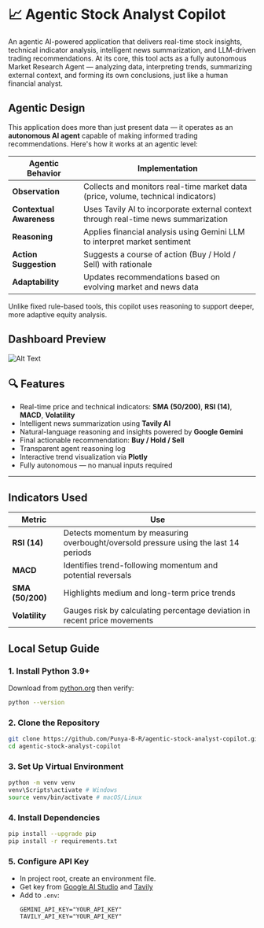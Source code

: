 # 📈 Agentic Stock Analyst Copilot

An agentic AI-powered application that delivers real-time stock insights, technical indicator analysis, intelligent news summarization, and LLM-driven trading recommendations. At its core, this tool acts as a fully autonomous Market Research Agent — analyzing data, interpreting trends, summarizing external context, and forming its own conclusions, just like a human financial analyst.

## Agentic Design 

This application does more than just present data — it operates as an **autonomous AI agent** capable of making informed trading recommendations. Here's how it works at an agentic level:

| **Agentic Behavior**   | **Implementation**                                                                 |
|------------------------|------------------------------------------------------------------------------------|
| **Observation**        | Collects and monitors real-time market data (price, volume, technical indicators)  |
| **Contextual Awareness** | Uses Tavily AI to incorporate external context through real-time news summarization |
| **Reasoning**          | Applies financial analysis using Gemini LLM to interpret market sentiment           |
| **Action Suggestion**  | Suggests a course of action (Buy / Hold / Sell) with rationale                     |
| **Adaptability**       | Updates recommendations based on evolving market and news data                     |

Unlike fixed rule-based tools, this copilot uses reasoning to support deeper, more adaptive equity analysis.

## Dashboard Preview
![Alt Text](https://github.com/Punya-B-R/agentic-stock-analyst-copilot/blob/main/assets/image.png?raw=true)

## 🔍 Features

- Real-time price and technical indicators: **SMA (50/200)**, **RSI (14)**, **MACD**, **Volatility**
- Intelligent news summarization using **Tavily AI**
- Natural-language reasoning and insights powered by **Google Gemini**
- Final actionable recommendation: **Buy / Hold / Sell**
- Transparent agent reasoning log
- Interactive trend visualization via **Plotly**
- Fully autonomous — no manual inputs required

---

## Indicators Used

| **Metric**     | **Use**                                                 |
|----------------|----------------------------------------------------------|
| **RSI (14)**   | Detects momentum by measuring overbought/oversold pressure using the last 14 periods |
| **MACD**       | Identifies trend-following momentum and potential reversals |
| **SMA (50/200)** | Highlights medium and long-term price trends             |
| **Volatility** | Gauges risk by calculating percentage deviation in recent price movements |

## Local Setup Guide
### 1. **Install Python 3.9+**  
   Download from [python.org](https://www.python.org/downloads/) then verify:
   ```bash
   python --version
   ```

### 2. Clone the Repository
   ```bash
   git clone https://github.com/Punya-B-R/agentic-stock-analyst-copilot.git
   cd agentic-stock-analyst-copilot
   ```

### 3. Set Up Virtual Environment
   ```bash
   python -m venv venv
   venv\Scripts\activate # Windows
   source venv/bin/activate # macOS/Linux
   ```

### 4. Install Dependencies
   ```bash
   pip install --upgrade pip
   pip install -r requirements.txt
   ```
### 5. Configure API Key
   - In project root, create an environment file.
   - Get key from [Google AI Studio](https://aistudio.google.com/app/apikey) and [Tavily](https://app.tavily.com/home)
   - Add to `.env`:
     ```text
     GEMINI_API_KEY="YOUR_API_KEY"  
     TAVILY_API_KEY="YOUR_API_KEY"
     ```
